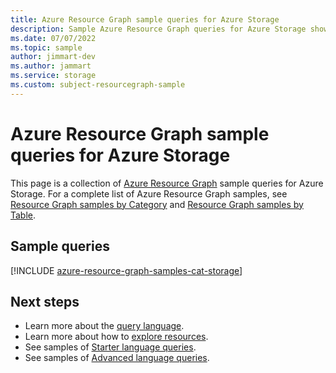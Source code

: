 ```yaml
---
title: Azure Resource Graph sample queries for Azure Storage
description: Sample Azure Resource Graph queries for Azure Storage showing use of resource types and tables to access Azure Storage related resources and properties.
ms.date: 07/07/2022
ms.topic: sample
author: jimmart-dev
ms.author: jammart
ms.service: storage
ms.custom: subject-resourcegraph-sample
---
```


# Azure Resource Graph sample queries for Azure Storage

This page is a collection of [Azure Resource Graph](../../governance/resource-graph/overview.md)
sample queries for Azure Storage. For a complete list of Azure Resource Graph samples, see
[Resource Graph samples by Category](../../governance/resource-graph/samples/samples-by-category.md)
and [Resource Graph samples by Table](../../governance/resource-graph/samples/samples-by-table.md).

## Sample queries

[!INCLUDE [azure-resource-graph-samples-cat-storage](../../../includes/resource-graph/samples/bycat/azure-storage.md)]

## Next steps

- Learn more about the [query language](../../governance/resource-graph/concepts/query-language.md).
- Learn more about how to [explore resources](../../governance/resource-graph/concepts/explore-resources.md).
- See samples of [Starter language queries](../../governance/resource-graph/samples/starter.md).
- See samples of [Advanced language queries](../../governance/resource-graph/samples/advanced.md).
